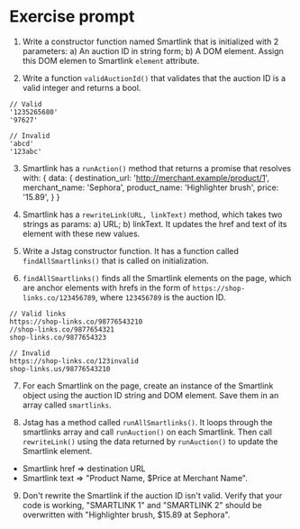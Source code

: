 # Exercise prompt

1. Write a constructor function named Smartlink that is initialized with 2 parameters: a) An auction ID in string form; b) A DOM element. Assign this DOM elemen to Smartlink `element` attribute.

2. Write a function `validAuctionId()` that validates that the auction ID is a valid integer and returns a bool.
```
// Valid
'1235265680'
'97627'

// Invalid
'abcd'
'123abc'
```

3. Smartlink has a `runAction()` method that returns a promise that resolves with:
{
  data: {
    destination_url: 'http://merchant.example/product/1',
    merchant_name: 'Sephora',
    product_name: 'Highlighter brush',
    price: '15.89',
  }
}

4. Smartlink has a `rewriteLink(URL, linkText)` method, which takes two strings as params: a) URL; b) linkText. It updates the href and text of its element with these new values.

5. Write a Jstag constructor function. It has a function called `findAllSmartlinks()` that is called on initialization.

6. `findAllSmartlinks()` finds all the Smartlink elements on the page, which are anchor elements with hrefs in the form of `https://shop-links.co/123456789`, where `123456789` is the auction ID.
```
// Valid links
https://shop-links.co/98776543210
//shop-links.co/9877654321
shop-links.co/9877654323

// Invalid
https://shop-links.co/123invalid
shop-links.us/98776543210
```

7. For each Smartlink on the page, create an instance of the Smartlink object using the auction ID string and DOM element. Save them in an array called `smartlinks`.

8. Jstag has a method called `runAllSmartlinks()`. It loops through the smartlinks array and call `runAuction()` on each Smartlink. Then call `rewriteLink()` using the data returned by `runAuction()` to update the Smartlink element.
  - Smartlink href => destination URL
  - Smartlink text => "Product Name, $Price at Merchant Name".

9. Don't rewrite the Smartlink if the auction ID isn't valid. Verify that your code is working, "SMARTLINK 1" and "SMARTLINK 2" should be overwritten with "Highlighter brush, $15.89 at Sephora".
